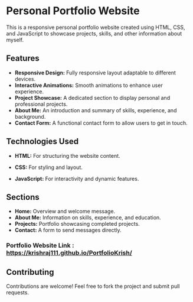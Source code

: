 # Personal Portfolio Website
This is a responsive personal portfolio website created using HTML, CSS, and JavaScript to showcase projects, skills, and other information about myself.

## Features
- **Responsive Design:** Fully responsive layout adaptable to different devices. 
- **Interactive Animations:** Smooth animations to enhance user experience.  
- **Project Showcase:** A dedicated section to display personal and professional projects.  
- **About Me:** An introduction and summary of skills, experience, and background.  
- **Contact Form:** A functional contact form to allow users to get in touch.  
## Technologies Used
- __HTML:__ For structuring the website content.  

- __CSS:__ For styling and layout.  

- __JavaScript:__ For interactivity and dynamic features.  

## Sections
+ **Home:** Overview and welcome message.  
+ **About Me:** Information on skills, experience, and education.  
+ **Projects:** Portfolio showcasing completed projects.  
+ **Contact:** A form to send messages directly.

### Portfolio Website Link : https://krishraj111.github.io/PortfolioKrish/
## Contributing
Contributions are welcome! Feel free to fork the project and submit pull requests.
